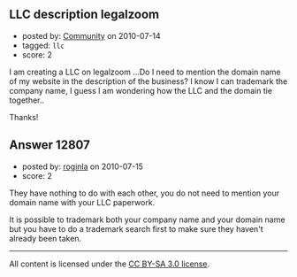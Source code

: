 ## LLC description legalzoom

- posted by: [Community](https://stackexchange.com/users/-1/-1-community) on 2010-07-14
- tagged: `llc`
- score: 2

I am creating a LLC on legalzoom ...Do I need to mention the domain name of my website in the description of the business? I know I can trademark the company name, I guess I am wondering how the LLC and the domain tie together..

Thanks!


## Answer 12807

- posted by: [roginla](https://stackexchange.com/users/-1/3830-roginla) on 2010-07-15
- score: 2

They have nothing to do with each other, you do not need to mention your domain name with your LLC paperwork.

It is possible to trademark both your company name and your domain name but you have to do a trademark search first to make sure they haven't already been taken.



---

All content is licensed under the [CC BY-SA 3.0 license](https://creativecommons.org/licenses/by-sa/3.0/).
